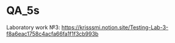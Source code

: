 # QA_5s

Laboratory work №3: https://krisssmi.notion.site/Testing-Lab-3-f8a6eac1758c4acfa66fa1f1f3cb993b
